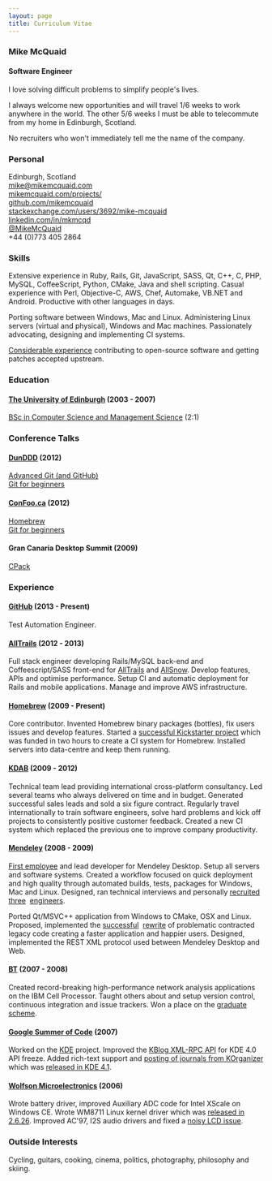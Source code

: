 ```yaml
---
layout: page
title: Curriculum Vitae
---
```

### Mike McQuaid
#### Software Engineer
I love solving difficult problems to simplify people's lives.<br>

I always welcome new opportunities and will travel 1/6 weeks to work anywhere in the world. The other 5/6 weeks I must be able to telecommute from my home in Edinburgh, Scotland.<br>

No recruiters who won't immediately tell me the name of the company.

### Personal
Edinburgh, Scotland<br>
[mike@mikemcquaid.com](mailto:mike@mikemcquaid.com)<br>
[mikemcquaid.com/projects/](http://mikemcquaid.com/projects/)<br>
[github.com/mikemcquaid](https://github.com/mikemcquaid)<br>
[stackexchange.com/users/3692/mike-mcquaid](http://stackexchange.com/users/3692/mike-mcquaid)<br>
[linkedin.com/in/mkmcqd](http://www.linkedin.com/in/mkmcqd)<br>
[@MikeMcQuaid](http://twitter.com/MikeMcQuaid)<br>
+44 (0)773 405 2864

### Skills
Extensive experience in Ruby, Rails, Git, JavaScript, SASS, Qt, C++, C, PHP, MySQL, CoffeeScript, Python, CMake, Java and shell scripting. Casual experience with Perl, Objective-C, AWS, Chef, Automake, VB.NET and Android. Productive with other languages in days.<br>

Porting software between Windows, Mac and Linux. Administering Linux servers (virtual and physical), Windows and Mac machines. Passionately advocating, designing and implementing CI systems.<br>

[Considerable experience](http://www.ohloh.net/accounts/mikemcquaid) contributing to open-source software and getting patches accepted upstream.

### Education

#### [The University of Edinburgh](http://www.ed.ac.uk/home) (2003 - 2007)
[BSc in Computer Science and Management Science](http://www.inf.ed.ac.uk/undergraduate/csms.html) (2:1)

### Conference Talks
#### [DunDDD](http://dun.dddscotland.co.uk/) (2012)
[Advanced Git (and GitHub)](https://speakerdeck.com/mikemcquaid/advanced-git-and-github)<br>
[Git for beginners](http://speakerdeck.com/u/mikemcquaid/p/git-for-beginners)

#### [ConFoo.ca](http://confoo.ca) (2012)
[Homebrew](http://speakerdeck.com/u/mikemcquaid/p/homebrew)<br>
[Git for beginners](http://speakerdeck.com/u/mikemcquaid/p/git-for-beginners)

#### Gran Canaria Desktop Summit (2009)
[CPack](http://speakerdeck.com/u/mikemcquaid/p/cpack)

### Experience
#### [GitHub](http://github.com/) (2013 - Present)
Test Automation Engineer.

#### [AllTrails](http://alltrails.com/) (2012 - 2013)
Full stack engineer developing Rails/MySQL back-end and Coffeescript/SASS front-end for [AllTrails](http://alltrails.com/) and [AllSnow](http://allsnow.com). Develop features, APIs and optimise performance. Setup CI and automatic deployment for Rails and mobile applications. Manage and improve AWS infrastructure.

#### [Homebrew](https://github.com/Homebrew/homebrew/) (2009 - Present)
Core contributor. Invented Homebrew binary packages (bottles), fix users issues and develop features. Started a [successful Kickstarter project](http://www.kickstarter.com/projects/homebrew/brew-test-bot) which was funded in two hours to create a CI system for Homebrew. Installed servers into data-centre and keep them running.

#### [KDAB](http://kdab.com/) (2009 - 2012)
Technical team lead providing international cross-platform consultancy. Led several teams who always delivered on time and in budget. Generated successful sales leads and sold a six figure contract. Regularly travel internationally to train software engineers, solve hard problems and kick off projects to consistently positive customer feedback. Created a new CI system which replaced the previous one to improve company productivity.

#### [Mendeley](http://www.mendeley.com/) (2008 - 2009)
[First employee](http://blog.mendeley.com/start-up-life/mike-arthur-joins-team-mendeley/) and lead developer for Mendeley Desktop. Setup all servers and software systems. Created a workflow focused on quick deployment and high quality through automated builds, tests, packages for Windows, Mac and Linux. Designed, ran technical interviews and personally [recruited](http://blog.mendeley.com/start-up-life/introducing-fred-amir-and-a-bond-villain/)&nbsp; [three](http://blog.mendeley.com/academic-life/an-excellent-euroscience-adventure-part-ii/)&nbsp; [engineers](http://blog.mendeley.com/research-miscellanea/a-new-knight-joins-mendeleys-round-table/).<br>

Ported Qt/MSVC++ application from Windows to CMake, OSX and Linux. Proposed, implemented the [successful](http://blog.mendeley.com/academic-features/mendeley-desktop-the-mvc-strikes-back/)&nbsp; [rewrite](http://blog.mendeley.com/academic-features/mendeley-desktop-the-about-dialogue-and-the-refactor/) of problematic contracted legacy code creating a faster application and happier users. Designed, implemented the REST XML protocol used between Mendeley Desktop and Web.

#### [BT](http://www.bt.com/) (2007 - 2008)
Created record-breaking high-performance network analysis applications on the IBM Cell Processor. Taught others about and setup version control, continuous integration and issue trackers. Won a place on the [graduate scheme](http://www.btplc.com/careercentre/graduates/index.cfm).

#### [Google Summer of Code](http://code.google.com/soc/) (2007)
Worked on the [KDE](http://www.kde.org/) project. Improved the [KBlog XML-RPC API](http://api.kde.org/4.0-api/kdepimlibs-apidocs/kblog/html/index.html) for KDE 4.0 API freeze. Added rich-text support and [posting of journals from KOrganizer](http://mikemcquaid.com/2008/09/27/kde-blog-from-korganizer-howto/) which was [released in KDE 4.1](http://www.kde.org/announcements/4.1/).

#### [Wolfson Microelectronics](http://www.wolfsonmicro.com/) (2006)
Wrote battery driver, improved Auxiliary ADC code for Intel XScale on Windows CE. Wrote WM8711 Linux kernel driver which was [released in 2.6.26](https://github.com/mirrors/linux-2.6/commit/bd6d417743d941c3e5eabb21abbcac9737f11061). Improved AC'97, I2S audio drivers and fixed a [noisy LCD issue](http://bugs.openembedded.org/show_bug.cgi?id=1316).

### Outside Interests
Cycling, guitars, cooking, cinema, politics, photography, philosophy and skiing.
